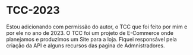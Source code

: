 # TCC-2023
Estou adicionando com permissão do autor, o TCC que foi feito por mim e por ele no ano de 2023. O TCC foi um projeto de E-Commerce onde planejamos e produzimos um Site para a loja. Fiquei responsável pela criação da API e alguns recursos das pagina de Admnistradores.
